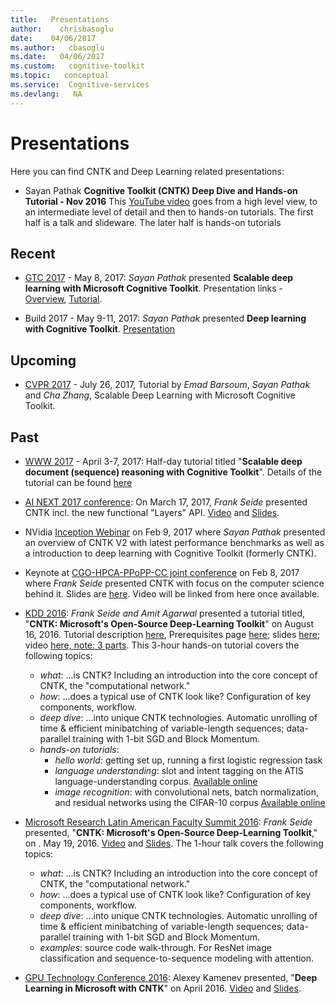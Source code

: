 ```yaml
---
title:   Presentations
author:    chrisbasoglu
date:    04/06/2017
ms.author:   cbasoglu
ms.date:   04/06/2017
ms.custom:   cognitive-toolkit
ms.topic:   conceptual
ms.service:  Cognitive-services
ms.devlang:   NA
---
```


# Presentations

Here you can find CNTK and Deep Learning related presentations:

* Sayan Pathak **Cognitive Toolkit (CNTK) Deep Dive and Hands-on Tutorial - Nov 2016** This [YouTube video](https://www.youtube.com/watch?v=pl-kbFJ1KzU) goes from a high level view, to an intermediate level of detail and then to hands-on tutorials. The first half is a talk and slideware. The later half is hands-on tutorials

## Recent 

* [GTC 2017](https://gputechconf2017.smarteventscloud.com/connect/sessionDetail.ww?SESSION_ID=110233) - May 8, 2017: *Sayan Pathak* presented **Scalable deep learning with Microsoft Cognitive Toolkit**. Presentation links - [Overview](http://www.cntk.ai/Tutorials/GTC2017/S7129_Scalable_Deep_Learning_with_Microsoft_Cognitive_Toolkit_SayanPathak.pdf), [Tutorial](http://www.cntk.ai/Tutorials/GTC2017/GTC_2017_05_CNTK_Tutorials_Shared.pdf).

* Build 2017 - May 9-11, 2017: *Sayan Pathak* presented **Deep learning with Cognitive Toolkit**. [Presentation](http://www.cntk.ai/Tutorials/Build2017/Build_2017_05_CNTK_Overview_v2.pdf) 

## Upcoming

* [CVPR 2017](http://cvpr2017.thecvf.com/program/tutorials) - July 26, 2017, Tutorial by *Emad Barsoum*, *Sayan Pathak* and *Cha Zhang*, Scalable Deep Learning with Microsoft Cognitive Toolkit.

## Past

* [WWW 2017](http://www.www2017.com.au/program/tutorials.php) - April 3-7, 2017: Half-day tutorial titled "**Scalable deep document (sequence) reasoning with Cognitive Toolkit**". Details of the tutorial can be found [here](./WWW-2017-Tutorial.md)

* [AI NEXT 2017 conference](http://www.ainextconf.com/): On March 17, 2017, *Frank Seide* presented CNTK incl. the new functional "Layers" API. [Video](https://www.youtube.com/watch?v=w5_E-g2UaAg) and [Slides](https://github.com/Microsoft/CNTK/wiki/ppt/CNTK-AI-NEXT-Mar-2017-Frank-Seide-print.pdf).

* NVidia [Inception Webinar](http://cc.readytalk.com/play?id=8kpkke) on Feb 9, 2017 where *Sayan Pathak* presented an overview of CNTK V2 with latest performance benchmarks as well as a introduction to deep learning with Cognitive Toolkit (formerly CNTK).

* Keynote at [CGO-HPCA-PPoPP-CC joint conference](http://cgo.org/cgo2017/program.html) on Feb 8, 2017 where *Frank Seide* presented CNTK with focus on the computer science behind it. Slides are [here](https://github.com/Microsoft/CNTK/wiki/ppt/CNTK-and-the-CS-behind-it-CGO-HPCA-PPoPP-CC-Keynote-Feb-2017-Frank-Seide-print.pdf). Video will be linked from here once available.

* [KDD 2016](http://www.kdd.org/kdd2016/): *Frank Seide and Amit Agarwal* presented a tutorial titled,  "**CNTK: Microsoft's Open-Source Deep-Learning Toolkit**" on August 16, 2016. Tutorial description [here](http://www.kdd.org/kdd2016/tutorials/view/cntk), Prerequisites page [here](./KDD-2016-Tutorial.md); slides [here](https://cntk.ai/kdd/CNTK-Hands-On-KDD2016-Frank-Seide-and-Amit-Agarwal.zip); video [here, note: 3 parts](http://videolectures.net/kdd2016_tutorial_deep_learning_toolkit/).
This 3-hour hands-on tutorial covers the following topics:
    * *what*: ...is CNTK? Including an introduction into the core concept of CNTK, the "computational network."
    * *how*: ...does a typical use of CNTK look like? Configuration of key components, workflow.
    * *deep dive*: ...into unique CNTK technologies. Automatic unrolling of time & efficient minibatching of variable-length sequences; data-parallel training with 1-bit SGD and Block Momentum.
    * *hands-on tutorials*:
      * *hello world*: getting set up, running a first logistic regression task
      * *language understanding*: slot and intent tagging on the ATIS language-understanding corpus. [Available online](./Hands-On-Labs-Language-Understanding.md)
      * *image recognition*: with convolutional nets, batch normalization,
        and residual networks using the CIFAR-10 corpus [Available online](./Hands-On-Labs-Image-Recognition.md)

* [Microsoft Research Latin American Faculty Summit 2016](http://research.microsoft.com/en-us/events/latamfacsum2016/): *Frank Seide* presented, "**CNTK: Microsoft's Open-Source Deep-Learning Toolkit**," on . May 19, 2016. [Video](https://www.youtube.com/watch?v=TK671HxrufE&feature=youtu.be) and <a href="https://github.com/Microsoft/CNTK/wiki/ppt/LATAM_Frank_Seide_CNTK,%202016-5-19,%20Print.pptx" target="_blank">Slides</a>. The 1-hour talk covers the following topics:
    * *what*: ...is CNTK? Including an introduction into the core concept of CNTK, the "computational network."
    * *how*: ...does a typical use of CNTK look like? Configuration of key components, workflow.
    * *deep dive*: ...into unique CNTK technologies. Automatic unrolling of time & efficient minibatching of variable-length sequences; data-parallel training with 1-bit SGD and Block Momentum.
    * *examples*: source code walk-through. For ResNet image classification and sequence-to-sequence modeling with attention.

* [GPU Technology Conference 2016](http://www.gputechconf.com/): Alexey Kamenev presented, "**Deep Learning in Microsoft with CNTK**" on April 2016. [Video](http://on-demand.gputechconf.com/gtc/2016/video/S6843.html) and <a href="https://github.com/Microsoft/CNTK/wiki/ppt/S6843-Deep-Learning-in-Microsoft-with-CNTK.pptx" target="_blank">Slides</a>.
